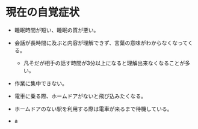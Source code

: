 
# 現在の自覚症状

* 睡眠時間が短い、睡眠の質が悪い。  
* 会話が長時間に及ぶと内容が理解できず、言葉の意味がわからなくなってくる。  
  * 凡そだが相手の話す時間が3分以上になると理解出来なくなることが多い。  

* 作業に集中できない。  
* 電車に乗る際、ホームドアがないと飛び込みたくなる。  
* ホームドアのない駅を利用する際は電車が来るまで待機している。  

* a
